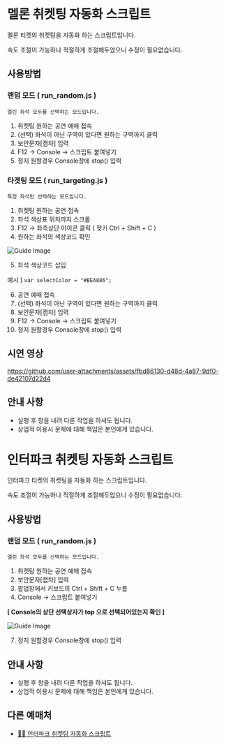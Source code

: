 # 멜론 취켓팅 자동화 스크립트

멜론 티켓의 취켓팅을 자동화 하는 스크립트입니다.

속도 조절이 가능하나 적절하게 조절해두었으니 수정이 필요없습니다.

## 사용방법
### 랜덤 모드 ( run_random.js )
``` 열린 좌석 모두를 선택하는 모드입니다. ```
1. 취켓팅 원하는 공연 예매 접속
2. (선택) 좌석이 아닌 구역이 있다면 원하는 구역까지 클릭
3. 보안문자[캡차] 입력
4. F12 -> Console -> 스크립트 붙여넣기
5. 정지 원할경우 Console창에 stop() 입력

### 타겟팅 모드 ( run_targeting.js )
``` 특정 좌석만 선택하는 모드입니다. ```
1. 취켓팅 원하는 공연 접속
2. 좌석 색상표 위치까지 스크롤
3. F12 -> 좌측상단 아이콘 클릭 ( 핫키 Ctrl + Shift + C )
4. 원하는 좌석의 색상코드 확인

![Guide Image](https://github.com/KnifeLemon/melon-cancel-ticketing-auto/blob/master/guide1.png?raw=true "Guide Image")

5. 좌석 색상코드 삽입

예시 ) ``` var selectColor = "#BEA886"; ```

6. 공연 예매 접속
7. (선택) 좌석이 아닌 구역이 있다면 원하는 구역까지 클릭
8. 보안문자[캡차] 입력
9. F12 -> Console -> 스크립트 붙여넣기
10. 정지 원할경우 Console창에 stop() 입력

## 시연 영상
https://github.com/user-attachments/assets/fbd86130-d48d-4a87-9df0-de42107d22d4

## 안내 사항
- 실행 후 창을 내려 다른 작업을 하셔도 됩니다.
- 상업적 이용시 문제에 대해 책임은 본인에게 있습니다.
# 인터파크 취켓팅 자동화 스크립트

인터파크 티켓의 취켓팅을 자동화 하는 스크립트입니다.

속도 조절이 가능하나 적절하게 조절해두었으니 수정이 필요없습니다.

## 사용방법
### 랜덤 모드 ( run_random.js )
``` 열린 좌석 모두를 선택하는 모드입니다. ```
1. 취켓팅 원하는 공연 예매 접속
2. 보안문자[캡차] 입력
4. 팝업창에서 키보드의 Ctrl + Shift + C 누름
5. Console -> 스크립트 붙여넣기
   
__[ Console의 상단 선택상자가 top 으로 선택되어있는지 확인 ]__

![Guide Image](https://github.com/KnifeLemon/interpark-cancel-ticketing-auto/blob/master/guide_1.png?raw=true "Guide Image")

7. 정지 원할경우 Console창에 stop() 입력

## 안내 사항
- 실행 후 창을 내려 다른 작업을 하셔도 됩니다.
- 상업적 이용시 문제에 대해 책임은 본인에게 있습니다.

## 다른 예매처
- [🚶‍♂️ 인터파크 취켓팅 자동화 스크립트](https://github.com/KnifeLemon/interpark-cancel-ticketing-auto)
